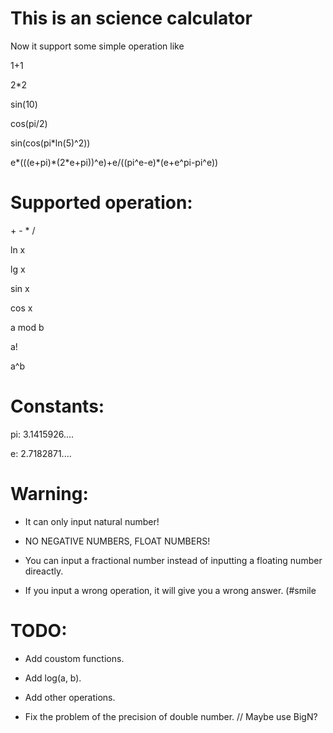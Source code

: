# This is an science calculator
Now it support some simple operation like 

1+1

2\*2

sin(10)

cos(pi/2)

sin(cos(pi\*ln(5)^2))

e\*(((e+pi)\*(2\*e+pi))^e)+e/((pi^e-e)\*(e+e^pi-pi^e))

# Supported operation:
\+ \- \* /

ln x

lg x

sin x

cos x

a mod b

a!

a^b

# Constants:
pi: 3.1415926....

e: 2.7182871....

# Warning:
+ It can only input natural number!

+ NO NEGATIVE NUMBERS, FLOAT NUMBERS!

+ You can input a fractional number instead of inputting a floating number direactly.
+ If you input a wrong operation, it will give you a wrong answer. (#smile

# TODO:
- Add coustom functions.

- Add log(a, b).

+ Add other operations.

- Fix the problem of the precision of double number. // Maybe use BigN?
